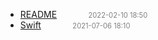   - [README]()<span style="padding-left:2em;color:orange"></span><span style="color:gray;font-size:.8em;padding-left:2em">2022-02-10 18:50</span>
  - [Swift](swift)<span style="padding-left:2em;color:orange"></span><span style="color:gray;font-size:.8em;padding-left:2em">2021-07-06 18:10</span>
